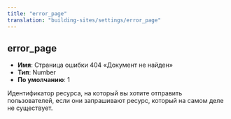 ```yaml
---
title: "error_page"
translation: "building-sites/settings/error_page"
---
```


## error_page

-   **Имя**: Страница ошибки 404 «Документ не найден»
-   **Тип**: Number
-   **По умолчанию**: 1

Идентификатор ресурса, на который вы хотите отправить пользователей, если они запрашивают ресурс, который на самом деле не существует.
